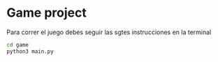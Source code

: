 # Game project

Para correr el juego debes seguir las sgtes instrucciones en la terminal

```sh
cd game
python3 main.py
```
